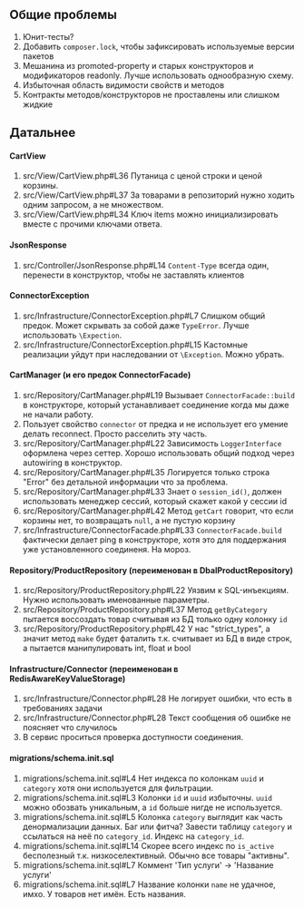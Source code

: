 ## Общие проблемы

1. Юнит-тесты? 
2. Добавить `composer.lock`, чтобы зафиксировать используемые версии пакетов
3. Мешанина из promoted-property и старых конструкторов и модификаторов readonly. Лучше использовать однообразную схему. 
3. Избыточная область видимости свойств и методов
4. Контракты методов/конструкторов не проставлены или слишком жидкие

## Датальнее

#### CartView

1. src/View/CartView.php#L36 Путаница с ценой строки и ценой корзины. 
2. src/View/CartView.php#L37 За товарами в репозиторий нужно ходить одним запросом, а не множеством.
3. src/View/CartView.php#L34 Ключ items можно инициализировать вместе с прочими ключами ответа.

#### JsonResponse

1. src/Controller/JsonResponse.php#L14 `Content-Type` всегда один, перенести в конструктор, чтобы не заставлять клиентов

#### ConnectorException

1. src/Infrastructure/ConnectorException.php#L7 Слишком общий предок. Может скрывать за собой даже `TypeError`. Лучше использовать `\Expection`.
2. src/Infrastructure/ConnectorException.php#L15 Кастомные реализации уйдут при наследовании от `\Exception`. Можно убрать.

#### CartManager (и его предок ConnectorFacade)

1. src/Repository/CartManager.php#L19 Вызывает `ConnectorFacade::build` в конструкторе, который устанавливает соединение когда мы даже не начали работу.
2. Пользует свойство `connector` от предка и не использует его умение делать reconnect. Просто расселить эту часть. 
3. src/Repository/CartManager.php#L22 Зависимость `LoggerInterface` оформлена через сеттер. Хорошо использовать общий подход через autowiring в конструктор.
3. src/Repository/CartManager.php#L35 Логируется только строка "Error" без детальной информации что за проблема.
4. src/Repository/CartManager.php#L33 Знает о `session_id()`, должен использовать менеджер сессий, который скажет какой у сессии id
5. src/Repository/CartManager.php#L42 Метод `getCart` говорит, что если корзины нет, то возвращать `null`, а не пустую корзину
6. src/Infrastructure/ConnectorFacade.php#L33 `ConnectorFacade.build` фактически делает ping в конструкторе, хотя это для поддержания уже установленного соединеня. На мороз.

#### Repository/ProductRepository (переименован в  DbalProductRepository)

1. src/Repository/ProductRepository.php#L22 Уязвим к SQL-инъекциям. Нужно использовать именованные параметры.
2. src/Repository/ProductRepository.php#L37 Метод `getByCategory` пытается воссоздать товар считывая из БД только одну колонку `id`
3. src/Repository/ProductRepository.php#L42 У нас "strict_types", а значит метод `make` будет фаталить т.к. считывает из БД в виде строк, а пытается манипулировать int, float и bool

#### Infrastructure/Connector (переименован в  RedisAwareKeyValueStorage)

1. src/Infrastructure/Connector.php#L28 Не логирует ошибки, что есть в требованиях задачи
2. src/Infrastructure/Connector.php#L28 Текст сообщения об ошибке не поясняет что случилось
3. В сервис проситься проверка доступности соединения. 

#### migrations/schema.init.sql

1. migrations/schema.init.sql#L4 Нет индекса по колонкам `uuid` и `category` хотя они используется для фильтрации. 
2. migrations/schema.init.sql#L3 Колонки `id` и `uuid` избыточны. `uuid` можно обозвать уникальным, а `id` больше нигде не используется.
3. migrations/schema.init.sql#L5 Колонка `category` выглядит как часть денормализации данных. Баг или фитча? Завести таблицу `category` и ссылаться на неё по `category_id`. Индекс на `category_id`.
4. migrations/schema.init.sql#L14 Скорее всего индекс по `is_active` бесполезный т.к. низкоселективный. Обычно все товары "активны".
5. migrations/schema.init.sql#L7 Коммент 'Тип услуги' -> 'Название услуги'
6. migrations/schema.init.sql#L7 Название колонки `name` не удачное, имхо. У товаров нет имён. Есть названия.